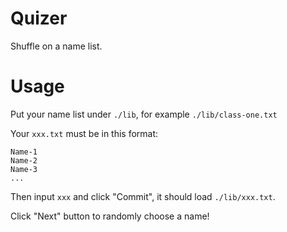 # Quizer
Shuffle on a name list.

# Usage
Put your name list under ```./lib```, for example ```./lib/class-one.txt```

Your ```xxx.txt``` must be in this format:

    Name-1
    Name-2
    Name-3
    ...

Then input ```xxx``` and click "Commit", it should load ```./lib/xxx.txt```.

Click "Next" button to randomly choose a name!
